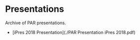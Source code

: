 Presentations
=============
Archive of PAR presentations.

- [iPres 2018 Presentation](./PAR Presentation iPres 2018.pdf)
